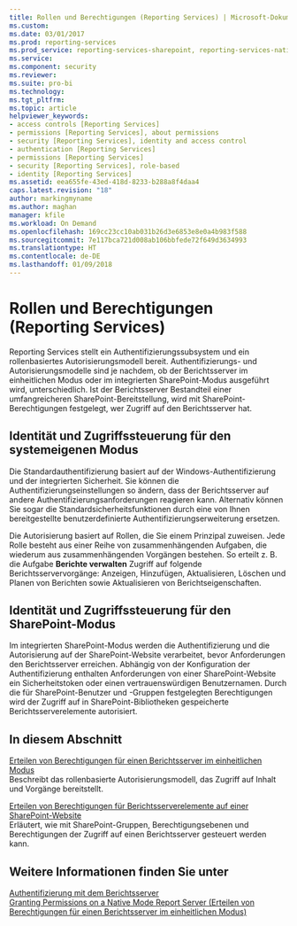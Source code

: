 ```yaml
---
title: Rollen und Berechtigungen (Reporting Services) | Microsoft-Dokumentation
ms.custom: 
ms.date: 03/01/2017
ms.prod: reporting-services
ms.prod_service: reporting-services-sharepoint, reporting-services-native
ms.service: 
ms.component: security
ms.reviewer: 
ms.suite: pro-bi
ms.technology: 
ms.tgt_pltfrm: 
ms.topic: article
helpviewer_keywords:
- access controls [Reporting Services]
- permissions [Reporting Services], about permissions
- security [Reporting Services], identity and access control
- authentication [Reporting Services]
- permissions [Reporting Services]
- security [Reporting Services], role-based
- identity [Reporting Services]
ms.assetid: eea655fe-43ed-418d-8233-b288a8f4daa4
caps.latest.revision: "18"
author: markingmyname
ms.author: maghan
manager: kfile
ms.workload: On Demand
ms.openlocfilehash: 169cc23cc10ab031b26d3e6853e8e0a4b983f588
ms.sourcegitcommit: 7e117bca721d008ab106bbfede72f649d3634993
ms.translationtype: HT
ms.contentlocale: de-DE
ms.lasthandoff: 01/09/2018
---
```

# <a name="roles-and-permissions-reporting-services"></a>Rollen und Berechtigungen (Reporting Services)
  Reporting Services stellt ein Authentifizierungssubsystem und ein rollenbasiertes Autorisierungsmodell bereit. Authentifizierungs- und Autorisierungsmodelle sind je nachdem, ob der Berichtsserver im einheitlichen Modus oder im integrierten SharePoint-Modus ausgeführt wird, unterschiedlich. Ist der Berichtsserver Bestandteil einer umfangreicheren SharePoint-Bereitstellung, wird mit SharePoint-Berechtigungen festgelegt, wer Zugriff auf den Berichtsserver hat.  
  
## <a name="identity-and-access-control-for-native-mode"></a>Identität und Zugriffssteuerung für den systemeigenen Modus  
 Die Standardauthentifizierung basiert auf der Windows-Authentifizierung und der integrierten Sicherheit. Sie können die Authentifizierungseinstellungen so ändern, dass der Berichtsserver auf andere Authentifizierungsanforderungen reagieren kann. Alternativ können Sie sogar die Standardsicherheitsfunktionen durch eine von Ihnen bereitgestellte benutzerdefinierte Authentifizierungserweiterung ersetzen.  
  
 Die Autorisierung basiert auf Rollen, die Sie einem Prinzipal zuweisen. Jede Rolle besteht aus einer Reihe von zusammenhängenden Aufgaben, die wiederum aus zusammenhängenden Vorgängen bestehen. So erteilt z. B. die Aufgabe **Berichte verwalten** Zugriff auf folgende Berichtsservervorgänge: Anzeigen, Hinzufügen, Aktualisieren, Löschen und Planen von Berichten sowie Aktualisieren von Berichtseigenschaften.  
  
## <a name="identity-and-access-control-for-sharepoint-mode"></a>Identität und Zugriffssteuerung für den SharePoint-Modus  
 Im integrierten SharePoint-Modus werden die Authentifizierung und die Autorisierung auf der SharePoint-Website verarbeitet, bevor Anforderungen den Berichtsserver erreichen. Abhängig von der Konfiguration der Authentifizierung enthalten Anforderungen von einer SharePoint-Website ein Sicherheitstoken oder einen vertrauenswürdigen Benutzernamen. Durch die für SharePoint-Benutzer und -Gruppen festgelegten Berechtigungen wird der Zugriff auf in SharePoint-Bibliotheken gespeicherte Berichtsserverelemente autorisiert.  
  
## <a name="in-this-section"></a>In diesem Abschnitt  
 [Erteilen von Berechtigungen für einen Berichtsserver im einheitlichen Modus](../../reporting-services/security/granting-permissions-on-a-native-mode-report-server.md)  
 Beschreibt das rollenbasierte Autorisierungsmodell, das Zugriff auf Inhalt und Vorgänge bereitstellt.  
  
 [Erteilen von Berechtigungen für Berichtsserverelemente auf einer SharePoint-Website](../../reporting-services/security/granting-permissions-on-report-server-items-on-a-sharepoint-site.md)  
 Erläutert, wie mit SharePoint-Gruppen, Berechtigungsebenen und Berechtigungen der Zugriff auf einen Berichtsserver gesteuert werden kann.  
  
## <a name="see-also"></a>Weitere Informationen finden Sie unter  
 [Authentifizierung mit dem Berichtsserver](../../reporting-services/security/authentication-with-the-report-server.md)   
 [Granting Permissions on a Native Mode Report Server (Erteilen von Berechtigungen für einen Berichtsserver im einheitlichen Modus)](../../reporting-services/security/granting-permissions-on-a-native-mode-report-server.md)  
  
  
